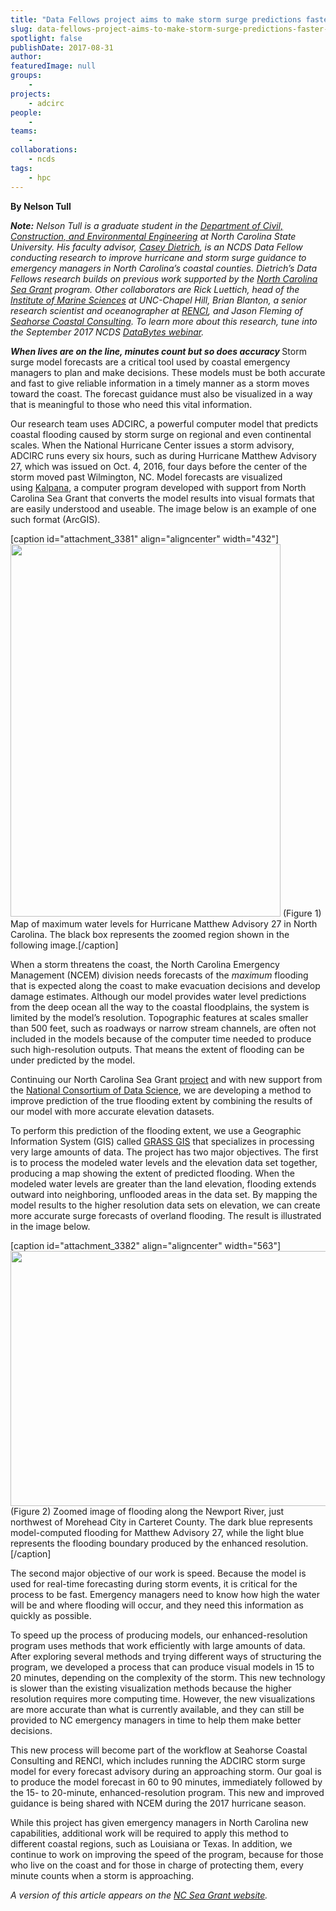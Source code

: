 ```yaml
---
title: "Data Fellows project aims to make storm surge predictions faster and more accurate"
slug: data-fellows-project-aims-to-make-storm-surge-predictions-faster-and-more-accurate
spotlight: false
publishDate: 2017-08-31
author: 
featuredImage: null
groups:
    - 
projects:
    - adcirc
people:
    - 
teams: 
    - 
collaborations:
    - ncds
tags:
    - hpc
---
```

<strong>By Nelson Tull</strong>

<strong><em>Note:</em></strong><em> Nelson Tull is a graduate student in the </em><a href="https://www.ccee.ncsu.edu/" target="_blank" rel="noopener"><em>Department of Civil, Construction, and Environmental Engineering</em></a><em> at North Carolina State University. His faculty advisor, </em><a href="https://ccht.ccee.ncsu.edu/" target="_blank" rel="noopener"><em>Casey Dietrich</em></a><em>, is an NCDS Data Fellow conducting research to improve hurricane and storm surge guidance to emergency managers in North Carolina’s coastal counties. Dietrich’s Data Fellows research builds on previous work supported by the </em><a href="https://ncseagrant.ncsu.edu/" target="_blank" rel="noopener"><em>North Carolina Sea Grant</em></a><em> program. Other collaborators are Rick Luettich, head of the </em><a href="http://ims.unc.edu/" target="_blank" rel="noopener"><em>Institute of Marine Sciences</em></a><em> at UNC-Chapel Hill, Brian Blanton, a senior research scientist and oceanographer at </em><a href="https://www.renci.org/" target="_blank" rel="noopener"><em>RENCI</em></a><em>, and Jason Fleming of </em><a href="https://www.seahorsecoastal.com/"><em>Seahorse Coastal Consulting</em></a><em>. To learn more about this research, tune into the September 2017 NCDS </em><a href="http://datascienceconsortium.org/databytes-webinars/" target="_blank" rel="noopener"><em>DataBytes webinar</em></a><em>.</em>

<strong><em>When lives are on the line, minutes count but so does accuracy
</em></strong>Storm surge model forecasts are a critical tool used by coastal emergency managers to plan and make decisions. These models must be both accurate and fast to give reliable information in a timely manner as a storm moves toward the coast. The forecast guidance must also be visualized in a way that is meaningful to those who need this vital information.<!--more-->

Our research team uses ADCIRC, a powerful computer model that predicts coastal flooding caused by storm surge on regional and even continental scales. When the National Hurricane Center issues a storm advisory, ADCIRC runs every six hours, such as during Hurricane Matthew Advisory 27, which was issued on Oct. 4, 2016, four days before the center of the storm moved past Wilmington, NC. Model forecasts are visualized using <a href="https://ccht.ccee.ncsu.edu/kalpana/" target="_blank" rel="noopener">Kalpana</a>, a computer program developed with support from North Carolina Sea Grant that converts the model results into visual formats that are easily understood and useable. The image below is an example of one such format (ArcGIS).

[caption id="attachment_3381" align="aligncenter" width="432"]<a href="http://datascienceconsortium.org/wp-content/uploads/2017/08/BlogPost_Image1.png"><img class="wp-image-3381 size-full" src="http://datascienceconsortium.org/wp-content/uploads/2017/08/BlogPost_Image1.png" alt="" width="432" height="596" /></a> (Figure 1) Map of maximum water levels for Hurricane Matthew Advisory 27 in North Carolina. The black box represents the zoomed region shown in the following image.[/caption]

When a storm threatens the coast, the North Carolina Emergency Management (NCEM) division needs forecasts of the <em>maximum</em> flooding that is expected along the coast to make evacuation decisions and develop damage estimates. Although our model provides water level predictions from the deep ocean all the way to the coastal floodplains, the system is limited by the model’s resolution. Topographic features at scales smaller than 500 feet, such as roadways or narrow stream channels, are often not included in the models because of the computer time needed to produce such high-resolution outputs. That means the extent of flooding can be under predicted by the model.

Continuing our North Carolina Sea Grant <a href="https://ncseagrant.ncsu.edu/currents/2014/10/picture-this-developing-storm-surge-visualization/" target="_blank" rel="noopener">project</a> and with new support from the <a href="http://data2discovery.org/" target="_blank" rel="noopener">National Consortium of Data Science</a>, we are developing a method to improve prediction of the true flooding extent by combining the results of our model with more accurate elevation datasets.

To perform this prediction of the flooding extent, we use a Geographic Information System (GIS) called <a href="https://grass.osgeo.org/" target="_blank" rel="noopener">GRASS GIS</a> that specializes in processing very large amounts of data. The project has two major objectives. The first is to process the modeled water levels and the elevation data set together, producing a map showing the extent of predicted flooding. When the modeled water levels are greater than the land elevation, flooding extends outward into neighboring, unflooded areas in the data set. By mapping the model results to the higher resolution data sets on elevation, we can create more accurate surge forecasts of overland flooding. The result is illustrated in the image below.

[caption id="attachment_3382" align="aligncenter" width="563"]<a href="http://datascienceconsortium.org/wp-content/uploads/2017/08/BlogPost_Image2.png"><img class=" wp-image-3382" src="http://datascienceconsortium.org/wp-content/uploads/2017/08/BlogPost_Image2.png" alt="" width="563" height="408" /></a> (Figure 2) Zoomed image of flooding along the Newport River, just northwest of Morehead City in Carteret County. The dark blue represents model-computed flooding for Matthew Advisory 27, while the light blue represents the flooding boundary produced by the enhanced resolution.[/caption]

The second major objective of our work is speed. Because the model is used for real-time forecasting during storm events, it is critical for the process to be fast. Emergency managers need to know how high the water will be and where flooding will occur, and they need this information as quickly as possible.

To speed up the process of producing models, our enhanced-resolution program uses methods that work efficiently with large amounts of data. After exploring several methods and trying different ways of structuring the program, we developed a process that can produce visual models in 15 to 20 minutes, depending on the complexity of the storm. This new technology is slower than the existing visualization methods because the higher resolution requires more computing time. However, the new visualizations are more accurate than what is currently available, and they can still be provided to NC emergency managers in time to help them make better decisions.

This new process will become part of the workflow at Seahorse Coastal Consulting and RENCI, which includes running the ADCIRC storm surge model for every forecast advisory during an approaching storm. Our goal is to produce the model forecast in 60 to 90 minutes, immediately followed by the 15- to 20-minute, enhanced-resolution program. This new and improved guidance is being shared with NCEM during the 2017 hurricane season.

While this project has given emergency managers in North Carolina new capabilities, additional work will be required to apply this method to different coastal regions, such as Louisiana or Texas. In addition, we continue to work on improving the speed of the program, because for those who live on the coast and for those in charge of protecting them, every minute counts when a storm is approaching.

<em>A version of this article appears on the </em><a href="https://ncseagrant.ncsu.edu/currents/2017/08/fast-accurate-forecasts-of-coastal-flooding/" target="_blank" rel="noopener"><em>NC Sea Grant website</em></a><em>. </em>
